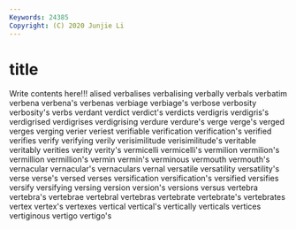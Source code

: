 ```yaml
---
Keywords: 24385
Copyright: (C) 2020 Junjie Li
---
```


# title

Write contents here!!!
alised 
verbalises 
verbalising 
verbally 
verbals 
verbatim 
verbena
verbena's 
verbenas 
verbiage 
verbiage's 
verbose 
verbosity 
verbosity's 
verbs 
verdant 
verdict
verdict's 
verdicts 
verdigris 
verdigris's 
verdigrised 
verdigrises 
verdigrising 
verdure 
verdure's 
verge
verge's 
verged 
verges 
verging 
verier 
veriest 
verifiable 
verification 
verification's 
verified
verifies 
verify 
verifying 
verily 
verisimilitude 
verisimilitude's 
veritable 
veritably 
verities 
verity
verity's 
vermicelli 
vermicelli's 
vermilion 
vermilion's 
vermillion 
vermillion's 
vermin 
vermin's 
verminous
vermouth 
vermouth's 
vernacular 
vernacular's 
vernaculars 
vernal 
versatile 
versatility 
versatility's 
verse
verse's 
versed 
verses 
versification 
versification's 
versified 
versifies 
versify 
versifying 
versing
version 
version's 
versions 
versus 
vertebra 
vertebra's 
vertebrae 
vertebral 
vertebras 
vertebrate
vertebrate's 
vertebrates 
vertex 
vertex's 
vertexes 
vertical 
vertical's 
vertically 
verticals 
vertices
vertiginous 
vertigo 
vertigo's 
